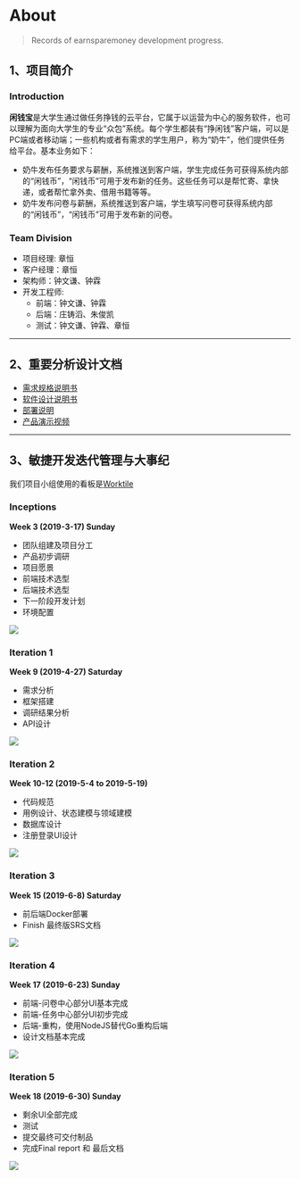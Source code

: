 # About
> Records of earnsparemoney development progress.


## 1、项目简介

### Introduction

**闲钱宝**是大学生通过做任务挣钱的云平台，它属于以运营为中心的服务软件，也可以理解为面向大学生的专业“众包”系统。每个学生都装有“挣闲钱”客户端，可以是PC端或者移动端；一些机构或者有需求的学生用户，称为“奶牛”，他们提供任务给平台。基本业务如下：
- 奶牛发布任务要求与薪酬，系统推送到客户端，学生完成任务可获得系统内部的“闲钱币”，“闲钱币”可用于发布新的任务。这些任务可以是帮忙寄、拿快递，或者帮忙拿外卖、借用书籍等等。
- 奶牛发布问卷与薪酬，系统推送到客户端，学生填写问卷可获得系统内部的“闲钱币”，“闲钱币”可用于发布新的问卷。

### Team Division
- 项目经理: 章恒
- 客户经理：章恒
- 架构师：钟文谦、钟霖
- 开发工程师:
    - 前端：钟文谦、钟霖
    - 后端：庄铸滔、朱俊凯
    - 测试：钟文谦、钟霖、章恒

---
## 2、重要分析设计文档
- [需求规格说明书](SRS.md)
- [软件设计说明书](SoftwareDesign/SD.md)
- [部署说明](部署文档.md)
- [产品演示视频](http://www.iqiyi.com/w_19s8ul00bp.html)

---
## 3、敏捷开发迭代管理与大事纪

我们项目小组使用的看板是[Worktile](https://heti20190629102823258.worktile.com/mission/projects/5d173d86a3f61c3b135b34f0)

### Inceptions

**Week 3 (2019-3-17) Sunday**
- 团队组建及项目分工
- 产品初步调研
- 项目愿景
- 前端技术选型
- 后端技术选型
- 下一阶段开发计划
- 环境配置

![](../pics/看板/Kanban1.png)

### Iteration 1

**Week 9 (2019-4-27) Saturday**
- 需求分析
- 框架搭建
- 调研结果分析
- API设计

![](../pics/看板/Kanban2.png)


### Iteration 2

**Week 10-12 (2019-5-4 to 2019-5-19)**
- 代码规范
- 用例设计、状态建模与领域建模
- 数据库设计
- 注册登录UI设计

![](../pics/看板/Kanban3.png)

### Iteration 3

**Week 15 (2019-6-8) Saturday**
- 前后端Docker部署
- Finish 最终版SRS文档

![](../pics/看板/Kanban4.png)

### Iteration 4

**Week 17 (2019-6-23) Sunday**
- 前端-问卷中心部分UI基本完成
- 前端-任务中心部分UI初步完成
- 后端-重构，使用NodeJS替代Go重构后端
- 设计文档基本完成

![](../pics/看板/Kanban5.png)

### Iteration 5

**Week 18 (2019-6-30) Sunday**
- 剩余UI全部完成
- 测试
- 提交最终可交付制品
- 完成Final report 和 最后文档

![](../pics/看板/Kanban6.png)
